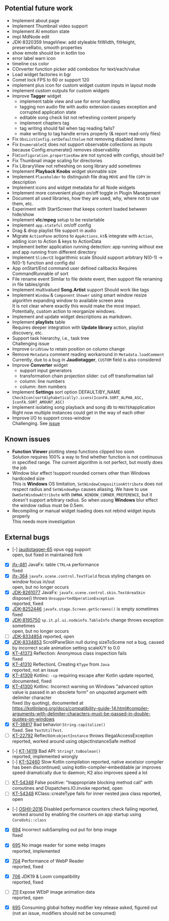 ## Potential future work


- Implement about page
- Implement Thumbnail video support
- Implement AI emotion state
- impl MdNode edit
- JDK-8320359 ImageView: add styleable fitWidth, fitHeight, preserveRatio, smooth properties
- show emote should be in kotlin too
- error label warn icon
- timeline css color
- COnverter function picker add combobox for text/each/value
- Load widget factories in bgr
- Comet lock FPS to 60 or support 120
- implement plus icon for custom widget custom inputs in layout mode
- implement custom outputs for custom widgets
- Improve **Tagger** widget
  - implement table view and use for error handling
  - tagging non audio file with audio extension causes exception and corrupted application state
  - editable song check list not refreshing content properly
  - implement chapters tag
  - tag writing should fail when tag reading fails?
  - make writing to tag handle errors properly (& report read-only files)
- Fix `ObsListConfig.setDefaultValue` not removing disabled items
- Fix `EnumerableCE` does not support observable collections as inputs because Config.enumerate() removes observability
- Fix`Configuration.propertiesRaw` are not synced with configs, should be?
- Fix Thumbnail image scaling for directories
- Fix LibraryView not refreshing on song library add sometimes
- Implement **Playback Knobs** widget skinnable size
- Implement `Placeholder` to distinguish file drag `MOVE` and file `COPY` in description
- Implement icons and widget metadata for all Node widgets
- Implement more convenient plugin on/off toggle in Plugin Management
- Document all used libraries, how they are used, why, where not to use them, etc.
- Experiment with StartScreen that keeps content loaded between hide/show
- Implement **vlc**/**mpeg** setup to be restartable
- Implement `app.stateful` on/off config
- Drag & drop playlist file support in audio
- Migrate `ActionPane`  actions to `AppActions.kt`& integrate with `Action`, adding icon to Action & keys to ActionData 
- Implement better application running detection: app running without exe and app running from different directory
- Implement `SliderCE` logarithmic scale
  Should support arbitrary N(0-1) -> N(0-1) function and config dsl
- App onStart/End command user defined callbacks
  Requires CommandRunnable of sort
- File rename event
  Similar to file delete event, then support file renaming in file tables/grids 
- Implement multivalued **Song.Artist** support
  Should work like tags
- Implement `Window` & `Component` `Shower` using smart window resize algorithm expanding window to available screen area  
  It is not clear where exactly this would make the most impact. Potentially, custom action to reorganize windows.
- Implement and update widget descriptions as markdown.
- Implement **playlists** table  
  Requires deeper integration with **Update library** action, playlist discovery, etc.
- Support task hierarchy, i.e., task tree  
  Challenging issue
- Improve `GridView` to retain position on column change  
- Remove `Metadata` comment reading workaround in `Metadata.loadComment`  
  Currently, due to a bug in **Jaudiotagger**, `CUSTOM` field is also considered
- Improve **Converter** widget
  - support input generators
  - transformation chain projection slider: cut off transformation tail
  - column: line numbers
  - column: item numbers
- Implement **Settings** sort option DEFAULT/BY_NAME  
  `CheckIcon(sortAlphabetically).icons(IconFA.SORT_ALPHA_ASC, IconFA.SORT_AMOUNT_ASC)`
- Implement isolating song playback and song db to `MASTER`application  
  Right now multiple instances could get in the way of each other
- Improve I/O to support cross-window  
  Challenging. See [issue](/TODO-ISSUES.md#io-ui)

## Known issues
- **Function Viewer** plotting steep functions clipped too soon   
  Solution requires 100% a way to find whether function is not continuous in specified range.
  The current algorithm is not perfect, but mostly does the job
- Window blur effect !support rounded corners other than Windows hardcoded size   
  This is **Windows** OS limitation, `SetWindowCompositionAttribute` does not respect radius and `SetWindowRgn` causes aliasing.
  We have to use `DwmSetWindowAttribute` with `DWMWA_WINDOW_CORNER_PREFERENCE`, but it doesn't support arbitrary radius.
  So when usung **Windows** blur effect the window radius must be 0.5em.
- Recompiling or manual widget loading does not rebind widget inputs properly  
  This needs more investigation

## External bugs
- [-] [jaudiotagger-65](https://bitbucket.org/ijabz/jaudiotagger/issues/65/add-support-for-ogg-opus-format) opus ogg support   
  open, but fixed in maintained fork
- [x] [jfx-481](https://bugs.openjdk.java.net/browse/JDK-8197991) JavaFx: table `CTRL+A` performance  
  fixed
- [x] [jfx-364](https://github.com/javafxports/openjdk-jfx/issues/364) `javafx.scene.control.TextField` focus styling changes on window focus in/out  
  open, but no longer occurs
- [x] [JDK-8261077](https://bugs.java.com/bugdatabase/view_bug.do?bug_id=JDK-8261077) JavaFx: `javafx.scene.control.skin.TextAreaSkin` dispose() throws `UnsupportedOperationException`  
  reported, fixed
- [x] [JDK-8252446](https://github.com/openjdk/jfx/pull/295) `javafx.stage.Screen.getScreens()` is empty sometimes  
  fixed
- [x] [JDK-8195750](https://bugs.openjdk.java.net/browse/JDK-8195750) `sp.it.pl.ui.nodeinfo.TableInfo` change throws exception sometimes  
  open, but no longer occurs
- [ ] [JDK-8334854](https://bugs.openjdk.org/browse/JDK-8334854)
  reported, open
- [x] [JDK-8334853](https://bugs.openjdk.org/browse/JDK-8334853) ScrollPaneSkin null during sizeToScene
  not a bug, caused by incorrect scale animation setting scaleX/Y to 0.0
- [x] [KT-41373](https://youtrack.jetbrains.com/issue/KT-41373) Reflection: Anonymous class inspection fails  
  fixed
- [x] [KT-41310](https://youtrack.jetbrains.com/issue/KT-41310) ReflectionL Creating `KType` from `Java`  
  reported, not an issue
- [x] [KT-41309](https://youtrack.jetbrains.com/issue/KT-41309) Kotlinc: `-cp`  requiring escape after Kotlin update
  reported, documented, fixed
- [x] [KT-41300](https://youtrack.jetbrains.com/issue/KT-41300) Kotlinc: Incorrect warning on Windows "advanced option value is passed in an obsolete form" on unquoted argument with delimiter character  
  fixed (by quoting), documented at https://kotlinlang.org/docs/compatibility-guide-14.html#compiler-arguments-with-delimiter-characters-must-be-passed-in-double-quotes-on-windows
- [x] [KT-38817](https://youtrack.jetbrains.com/issue/KT-38817) Bad behavior:`String.capitalize()`  
  fixed. See `TextUtilTest`.
- [ ] [KT-22792](https://youtrack.jetbrains.com/issue/KT-22792) Reflection:`objectInstance` throws IllegalAccessException  
  reported, worked around using objectInstanceSafe method
- [-] [KT-14119](https://youtrack.jetbrains.com/issue/KT-14119) Bad API: `String?.toBoolean()`  
  reported, implemented wrongly
- [-] [KT-52460](https://youtrack.jetbrains.com/issue/KT-52460) Slow Kotlin compilation
  reported, native excelsior compiler has been discontinued; using kotlin-compiler-embeddable jar improves speed dramatically due to daemon; K2 also improves speed a lot 
- [ ] [KT-54348](https://youtrack.jetbrains.com/issue/KT-54348) False positive: "Inappropriate blocking method call" with coroutines and Dispatchers.IO.invoke
  reported, open
- [ ] [KT-54348](https://youtrack.jetbrains.com/issue/KT-69539) KClass::createType fails for inner nested java class
  reported, open
- [-] [OSHII-2016](https://github.com/oshi/oshi/pull/2016/files) Disabled performance counters check failing
  reported, worked around by enabling the counters on app startup using `CoreOshi::class`
- [x] [694](https://github.com/haraldk/TwelveMonkeys/issues/694) Incorrect subSampling out put for bmp image  
  fixed
- [x] [695](https://github.com/haraldk/TwelveMonkeys/issues/695) No image reader for some webp images  
  reported, implemented
- [x] [704](https://github.com/haraldk/TwelveMonkeys/issues/704) Performance of WebP Reader  
  reported, fixed
- [x] [706](https://github.com/haraldk/TwelveMonkeys/issues/706) JDK19 & Loom compatibility  
  reported, fixed
- [ ] [711](https://github.com/haraldk/TwelveMonkeys/issues/711) Expose WEbP image animation data  
  reported, open
- [x] [695](https://github.com/kwhat/jnativehook/issues/420) Consuming global hotkey modifier key release
  asked, figured out (not an issue, modifiers should not be consumed)




